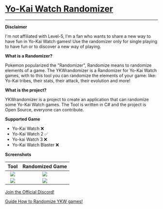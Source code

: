 # [Yo-Kai Watch Randomizer](https://github.com/Tiniifan/YKWrandomizer/releases/tag/1.1.0.0)
___________________________________________________________________________
**Disclaimer**

I'm not affiliated with Level-5, I'm a fan who wants to share a new way to have fun in Yo-Kai Watch games!
Use the randomizer only for single playing to have fun or to discover a new way of playing.

**What is a Randomizer?**

Pokemon popularized the "Randomizer", Randomize means to randomize elements of a game.
The YKWrandomizer is a Randomizer for Yo-Kai Watch games, with to this tool you can randomize the elements of your game:
like: Yo-Kai tribes, their stats, their attack, their evolution and more!

**What is the project?**

YKWrandomizer is a project to create an application that can randomize some Yo-Kai Watch games.
The Tool is written in C# and the project is Open Source, everyone can contribute.

**Supported Game**
- Yo-Kai Watch ❌
- Yo-Kai Watch 2 ✅
- Yo-kai Watch 3 ❌
- Yo-Kai Watch Blaster ❌

**Screenshots**

Tool| Randomized Game
:-------------------------:|:------------------------:
![](https://i.imgur.com/j5ISN1n.png) |  ![](https://imgur.com/pXfFPHI.png)
![](https://i.imgur.com/WTS5pa2.png)  |  ![](https://imgur.com/EDeqQsZ.png)

[Join the Official Discord!](https://discord.gg/3wKp5ZxA9N)

[Guide How to Randomize YKW games!](https://github.com/Tiniifan/YKWrandomizer/wiki)
